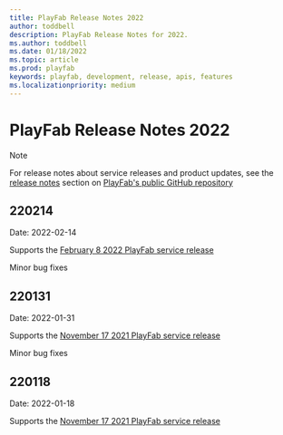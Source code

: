 ```yaml
---
title: PlayFab Release Notes 2022
author: toddbell
description: PlayFab Release Notes for 2022.
ms.author: toddbell
ms.date: 01/18/2022
ms.topic: article
ms.prod: playfab
keywords: playfab, development, release, apis, features
ms.localizationpriority: medium
---
```

# PlayFab Release Notes 2022

> [!Note]
> For release notes about service releases and product updates, see the [release notes](https://github.com/PlayFab/PlayFab/releases) section on [PlayFab's public GitHub repository](https://github.com/PlayFab/PlayFab)

## 220214

Date: 2022-02-14

Supports the [February 8 2022 PlayFab service release](https://github.com/PlayFab/PlayFab/releases/tag/2.9.2)

Minor bug fixes

## 220131

Date: 2022-01-31

Supports the [November 17 2021 PlayFab service release](https://github.com/PlayFab/PlayFab/releases/tag/2.9.1)

Minor bug fixes

## 220118

Date: 2022-01-18

Supports the [November 17 2021 PlayFab service release](https://github.com/PlayFab/PlayFab/releases/tag/2.9.1)


